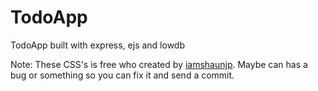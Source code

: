 # TodoApp
TodoApp built with express, ejs and lowdb

Note: These CSS's is free who created by [iamshaunjp](https://github.com/iamshaunjp). Maybe can has a bug or something so you can fix it and send a commit.
